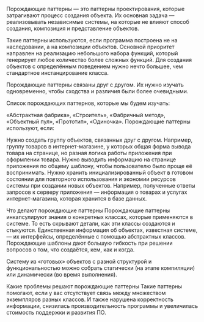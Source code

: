Порождающие паттерны — это паттерны проектирования, которые затрагивают процесс создания объекта. Их основная задача — реализовывать независимые системы, на которые не влияют способ создания, композиция и представление объектов.

Такие паттерны используются, если программа построена не на наследовании, а на композиции объектов. Основной приоритет направлен на реализацию небольшого набора функций, который генерирует любое количество более сложных функций. Для создания объектов с определённым поведением нужно нечто большее, чем стандартное инстанцирование класса.

Порождающие паттерны связаны друг с другом. Их нужно изучать одновременно, чтобы сходства и различия были более очевидными.

Список порождающих паттернов, которые мы будем изучать:

«Абстрактная фабрика»,
«Строитель»,
«Фабричный метод»,
«Объектный пул»,
«Прототип»,
«Одиночка».
Порождающие паттерны используют, если:

Нужно создать группу объектов, связанных друг с другом. Например, группу товаров в интернет-магазине, у которых общая форма вывода товара на странице, но разная логика работы приложения при оформлении товара.
Нужно выводить информацию на странице приложения по общему шаблону, чтобы пользователю было проще её воспринимать.
Нужно хранить инициализированный объект в готовом состоянии для повторного использования и экономии ресурсов системы при создании новых объектов. Например, полученные ответы запросов к серверу приложения — информация о товарах и услугах интернет-магазина, которая хранится в базе данных.

Что делают порождающие паттерны
Порождающие паттерны инкапсулируют знания о конкретных классах, которые применяются в системе. То есть скрывают детали, как эти классы создаются и стыкуются. Единственная информация об объектах, известная системе, — их интерфейсы, определённые с помощью абстрактных классов. Порождающие шаблоны дают большую гибкость при решении вопросов о том, что создаётся, кем, как и когда.

Систему из «готовых» объектов с разной структурой и функциональностью можно собрать статически (на этапе компиляции) или динамически (во время выполнения).

Какие проблемы решают порождающие паттерны
Такие паттерны помогают, если у вас отсутствует связь между множеством экземпляров разных классов. И также нарушена корректность информации, снизилась производительность программы и увеличилась стоимость поддержки и развития ПО.